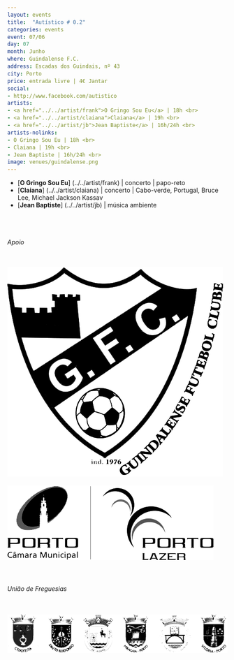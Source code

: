 ```yaml
---
layout: events
title:  "Autístico # 0.2"
categories: events
event: 07/06
day: 07
month: Junho
where: Guindalense F.C.
address: Escadas dos Guindais, nº 43
city: Porto
price: entrada livre | 4€ Jantar
social:
- http://www.facebook.com/autistico
artists:
- <a href="../../artist/frank">O Gringo Sou Eu</a> | 18h <br>
- <a href="../../artist/claiana">Claiana</a> | 19h <br>
- <a href="../../artist/jb">Jean Baptiste</a> | 16h/24h <br>
artists-nolinks:
- O Gringo Sou Eu | 18h <br>
- Claiana | 19h <br>
- Jean Baptiste | 16h/24h <br>
image: venues/guindalense.png
---
```


- [<strong>O Gringo Sou Eu</strong>] (../../artist/frank) | concerto | papo-reto
- [<strong>Claiana</strong>] (../../artist/claiana) | concerto | Cabo-verde, Portugal, Bruce Lee, Michael Jackson Kassav
- [<strong>Jean Baptiste</strong>] (../../artist/jb) | música ambiente

<br />
<br />

###### Apoio
<div class="row">
<div class="col-lg-2">
<br />
<img src="/assets/images/logos/gfc.png" class="img-responsive">
</div>
<div class="col-lg-4">
<br />
<img src="/assets/images/logos/cmp.png" class="img-responsive">
</div>
</div>

<br />
<br />

###### União de Freguesias
<div class="row">
<div class="col-lg-8">
<br />
<img src="/assets/images/logos/uniao.png" class="img-responsive">
</div>
</div>





